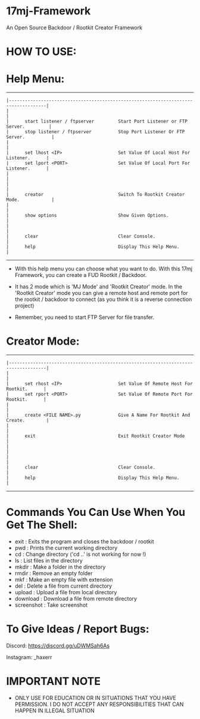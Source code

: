# 17mj-Framework
An Open Source Backdoor / Rootkit Creator Framework

# HOW TO USE:

# Help Menu:

   ________________________________________________________________________________________
    |------------------------------------------------------------------------------------|
    |                                                                                    |
    |      start listener / ftpserver         Start Port Listener or FTP Server.         |
    |      stop listener / ftpserver          Stop Port Listener Or FTP Server.          |
    |                                                                                    |
    |      set lhost <IP>                     Set Value Of Local Host For Listener.      |
    |      set lport <PORT>                   Set Value Of Local Port For Listener.      |
    |                                                                                    |
    |                                                                                    |
    |      creator                            Switch To Rootkit Creator Mode.            |
    |                                                                                    |
    |      show options                       Show Given Options.                        |
    |                                                                                    |
    |      clear                              Clear Console.                             |
    |      help                               Display This Help Menu.                    |
   _________________________________________________________________________________________

- With this help menu you can choose what you want to do. With this 17mj Framework, you can create a FUD Rootkit / Backdoor.


- It has 2 mode which is 'MJ Mode' and 'Rootkit Creator' mode. In the 'Rootkit Creator' mode you can give a remote host and remote port for the rootkit / backdoor to connect (as you think it is a reverse connection project)

- Remember, you need to start FTP Server for file transfer.

# Creator Mode:
 
   ________________________________________________________________________________________
    |------------------------------------------------------------------------------------|
    |                                                                                    |
    |      set rhost <IP>                     Set Value Of Remote Host For Rootkit.      |
    |      set rport <PORT>                   Set Value Of Remote Port For Rootkit.      |
    |                                                                                    |
    |      create <FILE NAME>.py              Give A Name For Rootkit And Create.        |
    |                                                                                    |
    |      exit                               Exit Rootkit Creator Mode                  |
    |                                                                                    |
    |                                                                                    |
    |      clear                              Clear Console.                             |
    |      help                               Display This Help Menu.                    |
   _________________________________________________________________________________________

# Commands You Can Use When You Get The Shell:
- exit                   : Exits the program and closes the backdoor / rootkit
- pwd                    : Prints the current working directory
- cd <PATH>              : Change directory ('cd ..' is not working for now !)
- ls                     : List files in the directory
- mkdir <FOLDER NAME>    : Make a folder in the directory
- rmdir <FOLDER NAME>    : Remove an empty folder
- mkf <FILE NAME>        : Make an empty file with extension
- del <FILE NAME>        : Delete a file from current directory
- upload <FILE NAME>     : Upload a file from local directory
- download <FILE NAME>   : Download a file from remote directory
- screenshot             : Take screenshot

# To Give Ideas / Report Bugs:

Discord: https://discord.gg/uDWMSah6As

Instagram: _haxerr


   # IMPORTANT NOTE

- ONLY USE FOR EDUCATION OR IN SITUATIONS THAT YOU HAVE PERMISSION. I DO NOT ACCEPT ANY RESPONSIBILITIES THAT CAN HAPPEN IN ILLEGAL SITUATION

